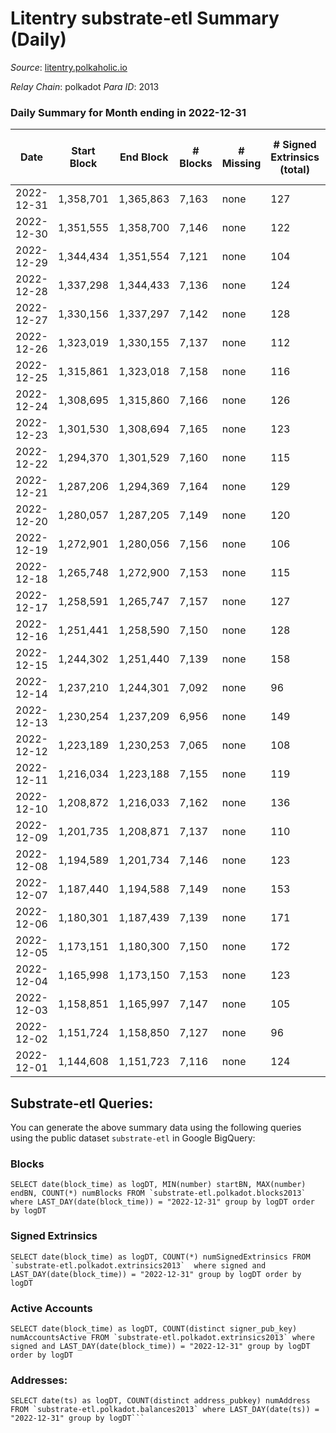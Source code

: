 # Litentry substrate-etl Summary (Daily)

_Source_: [litentry.polkaholic.io](https://litentry.polkaholic.io)

*Relay Chain*: polkadot
*Para ID*: 2013



### Daily Summary for Month ending in 2022-12-31


| Date | Start Block | End Block | # Blocks | # Missing | # Signed Extrinsics (total) | # Active Accounts | # Addresses with Balances | # Events | # Transfers | # XCM Transfers In | # XCM Transfers Out |
| ---- | ----------- | --------- | -------- | --------- | --------------------------- | ----------------- | ------------------------- | -------- | ----------- | ------------------ | ------------------- |
| 2022-12-31 | 1,358,701 | 1,365,863 | 7,163 | none  | 127 | 61 | 4,741 | 20,358 |   |   |   |
| 2022-12-30 | 1,351,555 | 1,358,700 | 7,146 | none  | 122 | 67 | 4,739 | 20,223 |   |   |   |
| 2022-12-29 | 1,344,434 | 1,351,554 | 7,121 | none  | 104 | 53 | 4,739 | 18,752 |   |   |   |
| 2022-12-28 | 1,337,298 | 1,344,433 | 7,136 | none  | 124 | 64 | 4,738 | 20,136 |   |   |   |
| 2022-12-27 | 1,330,156 | 1,337,297 | 7,142 | none  | 128 | 65 | 4,737 | 20,151 |   |   |   |
| 2022-12-26 | 1,323,019 | 1,330,155 | 7,137 | none  | 112 | 61 | 4,738 | 19,980 |   |   |   |
| 2022-12-25 | 1,315,861 | 1,323,018 | 7,158 | none  | 116 | 59 |  | 19,972 |   |   |   |
| 2022-12-24 | 1,308,695 | 1,315,860 | 7,166 | none  | 126 | 61 |  | 20,039 |   |   |   |
| 2022-12-23 | 1,301,530 | 1,308,694 | 7,165 | none  | 123 | 70 |  | 19,988 |   |   |   |
| 2022-12-22 | 1,294,370 | 1,301,529 | 7,160 | none  | 115 | 57 |  | 19,910 |   |   |   |
| 2022-12-21 | 1,287,206 | 1,294,369 | 7,164 | none  | 129 | 70 |  | 19,967 |   |   |   |
| 2022-12-20 | 1,280,057 | 1,287,205 | 7,149 | none  | 120 | 67 |  | 19,865 |   |   |   |
| 2022-12-19 | 1,272,901 | 1,280,056 | 7,156 | none  | 106 | 55 |  | 19,744 | 1  |   |   |
| 2022-12-18 | 1,265,748 | 1,272,900 | 7,153 | none  | 115 | 60 |  | 19,722 |   |   |   |
| 2022-12-17 | 1,258,591 | 1,265,747 | 7,157 | none  | 127 | 64 | 4,731 | 19,837 |   |   |   |
| 2022-12-16 | 1,251,441 | 1,258,590 | 7,150 | none  | 128 | 62 | 4,731 | 19,844 |   |   |   |
| 2022-12-15 | 1,244,302 | 1,251,440 | 7,139 | none  | 158 | 74 | 4,731 | 19,876 |   |   |   |
| 2022-12-14 | 1,237,210 | 1,244,301 | 7,092 | none  | 96 | 59 |  | 19,318 |   |   |   |
| 2022-12-13 | 1,230,254 | 1,237,209 | 6,956 | none  | 149 | 73 | 4,729 | 19,290 |   |   |   |
| 2022-12-12 | 1,223,189 | 1,230,253 | 7,065 | none  | 108 | 57 |  | 19,189 |   |   |   |
| 2022-12-11 | 1,216,034 | 1,223,188 | 7,155 | none  | 119 | 70 |  | 19,394 |   |   |   |
| 2022-12-10 | 1,208,872 | 1,216,033 | 7,162 | none  | 136 | 69 |  | 19,465 |   |   |   |
| 2022-12-09 | 1,201,735 | 1,208,871 | 7,137 | none  | 110 | 56 |  | 19,212 |   |   |   |
| 2022-12-08 | 1,194,589 | 1,201,734 | 7,146 | none  | 123 | 65 |  | 19,253 |   |   |   |
| 2022-12-07 | 1,187,440 | 1,194,588 | 7,149 | none  | 153 | 71 |  | 19,320 |   |   |   |
| 2022-12-06 | 1,180,301 | 1,187,439 | 7,139 | none  | 171 | 77 |  | 19,218 |   |   |   |
| 2022-12-05 | 1,173,151 | 1,180,300 | 7,150 | none  | 172 | 72 |  | 19,077 |   |   |   |
| 2022-12-04 | 1,165,998 | 1,173,150 | 7,153 | none  | 123 | 68 |  | 18,671 |   |   |   |
| 2022-12-03 | 1,158,851 | 1,165,997 | 7,147 | none  | 105 | 54 |  | 18,454 |   |   |   |
| 2022-12-02 | 1,151,724 | 1,158,850 | 7,127 | none  | 96 | 54 |  | 18,313 |   |   |   |
| 2022-12-01 | 1,144,608 | 1,151,723 | 7,116 | none  | 124 | 55 |  | 17,570 |   |   |   |

## Substrate-etl Queries:
You can generate the above summary data using the following queries using the public dataset `substrate-etl` in Google BigQuery:


### Blocks
```
SELECT date(block_time) as logDT, MIN(number) startBN, MAX(number) endBN, COUNT(*) numBlocks FROM `substrate-etl.polkadot.blocks2013`  where LAST_DAY(date(block_time)) = "2022-12-31" group by logDT order by logDT
```


### Signed Extrinsics
```
SELECT date(block_time) as logDT, COUNT(*) numSignedExtrinsics FROM `substrate-etl.polkadot.extrinsics2013`  where signed and LAST_DAY(date(block_time)) = "2022-12-31" group by logDT order by logDT
```


### Active Accounts
```
SELECT date(block_time) as logDT, COUNT(distinct signer_pub_key) numAccountsActive FROM `substrate-etl.polkadot.extrinsics2013` where signed and LAST_DAY(date(block_time)) = "2022-12-31" group by logDT order by logDT
```


### Addresses:
```
SELECT date(ts) as logDT, COUNT(distinct address_pubkey) numAddress FROM `substrate-etl.polkadot.balances2013` where LAST_DAY(date(ts)) = "2022-12-31" group by logDT```

